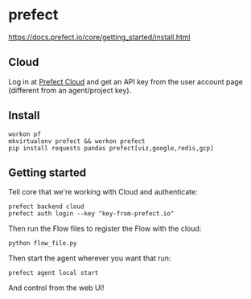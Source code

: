 # prefect

https://docs.prefect.io/core/getting_started/install.html

## Cloud
Log in at [Prefect Cloud](https://cloud.prefect.io/) and get an API key from the user account page (different from an agent/project key).

## Install
```
workon pf
mkvirtualenv prefect && workon prefect
pip install requests pandas prefect[viz,google,redis,gcp]
```

## Getting started
Tell core that we're working with Cloud and authenticate:
```
prefect backend cloud
prefect auth login --key "key-from-prefect.io"
```

Then run the Flow files to register the Flow with the cloud:
```
python flow_file.py
```

Then start the agent wherever you want that run:
```
prefect agent local start
```

And control from the web UI!
